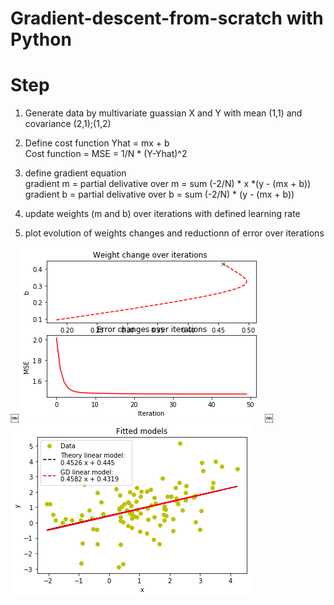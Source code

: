 # Gradient-descent-from-scratch with Python
# Step
1) Generate data by multivariate guassian X and Y with mean (1,1) and covariance (2,1);(1,2)
2) Define cost function
Yhat = mx + b
<br /> Cost function = MSE = 1/N * (Y-Yhat)^2
3) define gradient equation
<br /> gradient m = partial delivative over m = sum (-2/N) * x *(y - (mx + b))
<br /> gradient b = partial delivative over b = sum (-2/N) * (y - (mx + b))

4) update weights (m and b) over iterations with defined learning rate
5) plot evolution of weights changes and reductionn of error over iterations

￼![Screenshot](weight-and-error-over-iterations.png)
￼![Screenshot](fitted-model.png)
